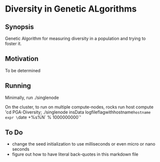 # Diversity in Genetic ALgorithms

## Synopsis

Genetic Algorithm for measuring diversity in a population and trying to foster it.

## Motivation

To be determined

## Running

Minimally, run ./singlenode

On the cluster, to run on multiple compute-nodes,
rocks run host compute 'cd PGA-Diversity; ./singlenode insData logfileflagwithhostname`hostname` `expr \`date +%s%N\` % 1000000000`'

## To Do

* change the seed initialization to use milliseconds or even micro or nano seconds
* figure out how to have literal back-quotes in this markdown file